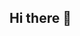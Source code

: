 ## Hi there 👋
<!--
**bhagyapriyyaaa/bhagyapriyyaaa** is a ✨ _special_ ✨ repository because its `README.md` (this file) appears on your GitHub profile.
![Welcome GIF](https://media.giphy.com/media/L1R1tvI9svkIWwpVYr/giphy.gif)

# Your Project Title
Description of your project goes here.


Here are some ideas to get you started:

- 🔭 I’m currently working on ...
- 🌱 I’m currently learning ...
- 👯 I’m looking to collaborate on ...
- 🤔 I’m looking for help with ...
- 💬 Ask me about ...
- 📫 How to reach me: ...
- 😄 Pronouns: ...
- ⚡ Fun fact: ...
-->
